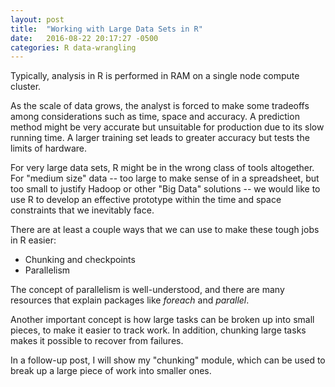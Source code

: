 ```yaml
---
layout: post
title:  "Working with Large Data Sets in R"
date:   2016-08-22 20:17:27 -0500
categories: R data-wrangling
---
```


Typically, analysis in R is performed in RAM on a single node compute cluster. 

As the scale of data grows, the analyst is forced to make some tradeoffs among considerations such as time, space and accuracy. A prediction method might be very accurate but unsuitable for production due to its slow running time. A larger training set leads to greater accuracy but tests the limits of hardware.

For very large data sets, R might be in the wrong class of tools altogether. For "medium size" data -- too large to make sense of in a spreadsheet, but too small to justify Hadoop or other "Big Data" solutions -- we would like to use R to develop an effective prototype within the time and space constraints that we inevitably face. 

There are at least a couple ways that we can use to make these tough jobs in R easier:

- Chunking and checkpoints
- Parallelism

The concept of parallelism is well-understood, and there are many resources that explain packages like *foreach* and *parallel*.

Another important concept is how large tasks can be broken up into small pieces, to make it easier to track work. In addition, chunking large tasks makes it possible to recover from failures.  

In a follow-up post, I will show my "chunking" module, which can be used to break up a large piece of work into smaller ones.





